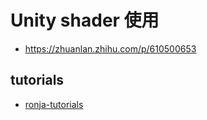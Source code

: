 # Unity shader 使用

- https://zhuanlan.zhihu.com/p/610500653

## tutorials

- [ronja-tutorials](https://www.ronja-tutorials.com/) 


